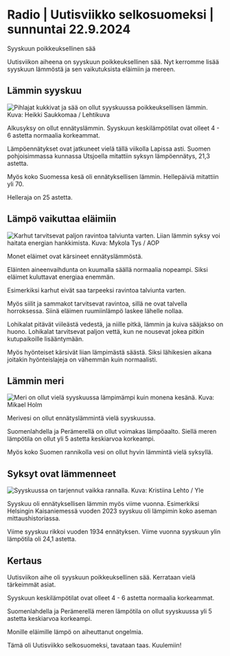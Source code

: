 # Radio \| Uutisviikko selkosuomeksi \| sunnuntai 22.9.2024

Syyskuun poikkeuksellinen sää

Uutisviikon aiheena on syyskuun poikkeuksellinen sää. Nyt kerromme lisää syyskuun lämmöstä ja sen vaikutuksista eläimiin ja mereen.

## Lämmin syyskuu

![Pihlajat kukkivat ja sää on ollut syyskuussa poikkeuksellisen lämmin. Kuva: Heikki Saukkomaa / Lehtikuva](https://images.cdn.yle.fi/image/upload/c_crop,h_2879,w_5119,x_0,y_213/ar_1.7777777777777777,c_fill,g_faces,h_431,w_767/dpr_1.0/q_auto:eco/f_auto/fl_lossy/v1726979741/39-135221566ef9e4517d0a)

Alkusyksy on ollut ennätyslämmin. Syyskuun keskilämpötilat ovat olleet 4 - 6 astetta normaalia korkeammat.

Lämpöennätykset ovat jatkuneet vielä tällä viikolla Lapissa asti. Suomen pohjoisimmassa kunnassa Utsjoella mitattiin syksyn lämpöennätys, 21,3 astetta.

Myös koko Suomessa kesä oli ennätyksellisen lämmin. Hellepäiviä mitattiin yli 70.

Helleraja on 25 astetta.

## Lämpö vaikuttaa eläimiin

![Karhut tarvitsevat paljon ravintoa talviunta varten. Liian lämmin syksy voi haitata energian hankkimista. Kuva: Mykola Tys / AOP](https://images.cdn.yle.fi/image/upload/c_crop,h_3379,w_6008,x_8,y_246/ar_1.7777777777777777,c_fill,g_faces,h_431,w_767/dpr_1.0/q_auto:eco/f_auto/fl_lossy/v1724222852/39-133609266c58c4f33095)

Monet eläimet ovat kärsineet ennätyslämmöstä.

Eläinten aineenvaihdunta on kuumalla säällä normaalia nopeampi. Siksi eläimet kuluttavat energiaa enemmän.

Esimerkiksi karhut eivät saa tarpeeksi ravintoa talviunta varten.

Myös siilit ja sammakot tarvitsevat ravintoa, sillä ne ovat talvella horroksessa. Siinä eläimen ruumiinlämpö laskee lähelle nollaa.

Lohikalat pitävät viileästä vedestä, ja niille pitkä, lämmin ja kuiva sääjakso on huono. Lohikalat tarvitsevat paljon vettä, kun ne nousevat jokea pitkin kutupaikoille lisääntymään.

Myös hyönteiset kärsivät liian lämpimästä säästä. Siksi lähikesien aikana joitakin hyönteislajeja on vähemmän kuin normaalisti.

## Lämmin meri

![Meri on ollut vielä syyskuussa lämpimämpi kuin monena kesänä. Kuva: Mikael Holm](https://images.cdn.yle.fi/image/upload/c_crop,h_2250,w_3996,x_0,y_468/ar_1.7777777777777777,c_fill,g_faces,h_431,w_767/dpr_1.0/q_auto:eco/f_auto/fl_lossy/v1721845502/39-132288666a1466a79e78)

Merivesi on ollut ennätyslämmintä vielä syyskuussa.

Suomenlahdella ja Perämerellä on ollut voimakas lämpöaalto. Siellä meren lämpötila on ollut yli 5 astetta keskiarvoa korkeampi.

Myös koko Suomen rannikolla vesi on ollut hyvin lämmintä vielä syksyllä.

## Syksyt ovat lämmenneet

![Syyskuussa on tarjennut vaikka rannalla. Kuva: Kristiina Lehto / Yle](https://images.cdn.yle.fi/image/upload/c_crop,h_2268,w_4031,x_0,y_0/ar_1.7777777777777777,c_fill,g_faces,h_431,w_767/dpr_1.0/q_auto:eco/f_auto/fl_lossy/v1725960081/39-134627166e00d2ca3b1d)

Syyskuu oli ennätyksellisen lämmin myös viime vuonna. Esimerkiksi Helsingin Kaisaniemessä vuoden 2023 syyskuu oli lämpimin koko aseman mittaushistoriassa.

Viime syyskuu rikkoi vuoden 1934 ennätyksen. Viime vuonna syyskuun ylin lämpötila oli 24,1 astetta.

## Kertaus

Uutisviikon aihe oli syyskuun poikkeuksellinen sää. Kerrataan vielä tärkeimmät asiat.

Syyskuun keskilämpötilat ovat olleet 4 - 6 astetta normaalia korkeammat.

Suomenlahdella ja Perämerellä meren lämpötila on ollut syyskuussa yli 5 astetta keskiarvoa korkeampi.

Monille eläimille lämpö on aiheuttanut ongelmia.

Tämä oli Uutisviikko selkosuomeksi, tavataan taas. Kuulemiin!


